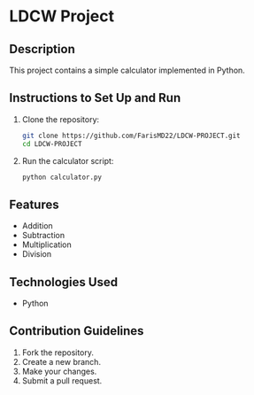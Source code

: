 # LDCW Project

## Description
This project contains a simple calculator implemented in Python.

## Instructions to Set Up and Run
1. Clone the repository:
    ```bash
    git clone https://github.com/FarisMD22/LDCW-PROJECT.git
    cd LDCW-PROJECT
    ```
2. Run the calculator script:
    ```bash
    python calculator.py
    ```

## Features
- Addition
- Subtraction
- Multiplication
- Division

## Technologies Used
- Python

## Contribution Guidelines
1. Fork the repository.
2. Create a new branch.
3. Make your changes.
4. Submit a pull request.

